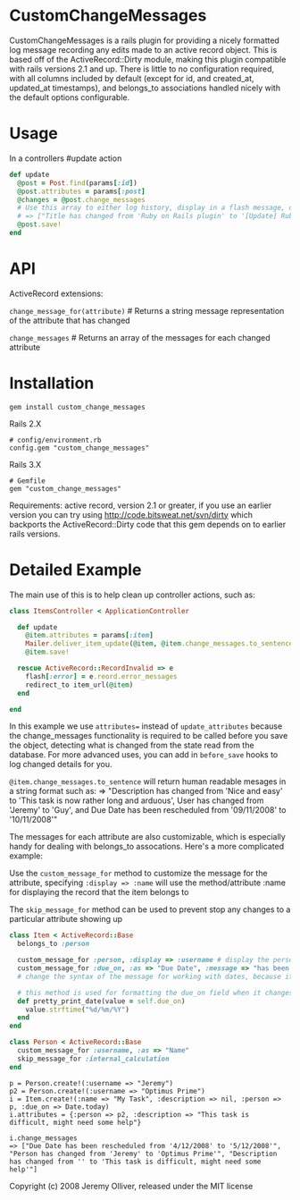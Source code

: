 CustomChangeMessages
====================

CustomChangeMessages is a rails plugin for providing a nicely formatted log message recording any edits made to an active record object.
This is based off of the ActiveRecord::Dirty module, making this plugin compatible with rails versions 2.1 and up. There is little to no configuration required, with all columns included by default (except for id, and created\_at, updated\_at timestamps), and belongs_to associations handled nicely with the default options configurable.

Usage
=====

In a controllers #update action

```ruby
def update
  @post = Post.find(params[:id])
  @post.attributes = params[:post]
  @changes = @post.change_messages
  # Use this array to either log history, display in a flash message, or in a mailer.
  # => ["Title has changed from 'Ruby on Rails plugin' to '[Update] Ruby on Rails plugin'", "Category has changed from 'Ruby' to 'Ruby on Rails'"]
  @post.save!
end
```

API
===

ActiveRecord extensions:

`change_message_for(attribute)` # Returns a string message representation of the attribute that has changed

`change_messages` # Returns an array of the messages for each changed attribute

Installation
============

    gem install custom_change_messages

Rails 2.X

    # config/environment.rb
    config.gem "custom_change_messages"

Rails 3.X

    # Gemfile
    gem "custom_change_messages"


Requirements: active record, version 2.1 or greater, if you use an earlier version you can try using http://code.bitsweat.net/svn/dirty which backports the ActiveRecord::Dirty code that this gem depends on to earlier rails versions.


Detailed Example
================

The main use of this is to help clean up controller actions, such as:

```ruby
class ItemsController < ApplicationController

  def update
    @item.attributes = params[:item]
    Mailer.deliver_item_update(@item, @item.change_messages.to_sentence)
    @item.save!

  rescue ActiveRecord::RecordInvalid => e
    flash[:error] = e.reord.error_messages
    redirect_to item_url(@item)
  end

end
```

In this example we use `attributes=` instead of `update_attributes` because the change\_messages functionality is required to be called before you save the object, detecting what is changed from the state read from the database. For more advanced uses, you can add in `before_save` hooks to log changed details for you.

`@item.change_messages.to_sentence` will return human readable mesages in a string format such as:
=> "Description has changed from 'Nice and easy' to 'This task is now rather long and arduous', User has changed from 'Jeremy' to 'Guy', and Due Date has been rescheduled from '09/11/2008' to '10/11/2008'"

The messages for each attribute are also customizable, which is especially handy for dealing with belongs_to
assocations. Here's a more complicated example:

Use the `custom_message_for` method to customize the message for the attribute, specifying `:display => :name`
will use the method/attribute :name for displaying the record that the item belongs to

The `skip_message_for` method can be used to prevent stop any changes to a particular attribute showing up

```ruby
class Item < ActiveRecord::Base
  belongs_to :person

  custom_message_for :person, :display => :username # display the person's username instead of the id
  custom_message_for :due_on, :as => "Due Date", :message => "has been rescheduled", :format => :pretty_print_date
  # change the syntax of the message for working with dates, because it makes more sense that way

  # this method is used for formatting the due_on field when it changes
  def pretty_print_date(value = self.due_on)
    value.strftime("%d/%m/%Y")
  end
end
```

```ruby
class Person < ActiveRecord::Base
  custom_message_for :username, :as => "Name"
  skip_message_for :internal_calculation
end
```

```
p = Person.create!(:username => "Jeremy")
p2 = Person.create!(:username => "Optimus Prime")
i = Item.create!(:name => "My Task", :description => nil, :person => p, :due_on => Date.today)
i.attributes = {:person => p2, :description => "This task is difficult, might need some help"}

i.change_messages
=> ["Due Date has been rescheduled from '4/12/2008' to '5/12/2008'", "Person has changed from 'Jeremy' to 'Optimus Prime'", "Description has changed from '' to 'This task is difficult, might need some help'"]
```


Copyright (c) 2008 Jeremy Olliver, released under the MIT license
